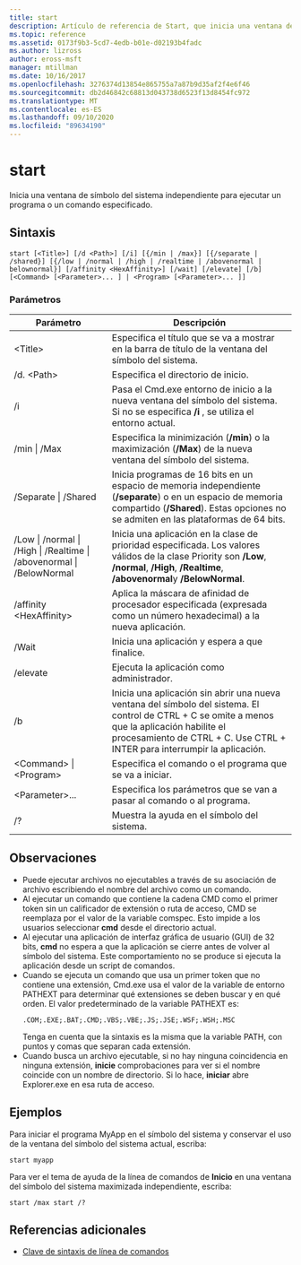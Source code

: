 ```yaml
---
title: start
description: Artículo de referencia de Start, que inicia una ventana de símbolo del sistema independiente para ejecutar un programa o un comando especificado.
ms.topic: reference
ms.assetid: 0173f9b3-5cd7-4edb-b01e-d02193b4fadc
ms.author: lizross
author: eross-msft
manager: mtillman
ms.date: 10/16/2017
ms.openlocfilehash: 3276374d13854e865755a7a87b9d35af2f4e6f46
ms.sourcegitcommit: db2d46842c68813d043738d6523f13d8454fc972
ms.translationtype: MT
ms.contentlocale: es-ES
ms.lasthandoff: 09/10/2020
ms.locfileid: "89634190"
---
```

# <a name="start"></a>start

Inicia una ventana de símbolo del sistema independiente para ejecutar un programa o un comando especificado.



## <a name="syntax"></a>Sintaxis

```
start [<Title>] [/d <Path>] [/i] [{/min | /max}] [{/separate | /shared}] [{/low | /normal | /high | /realtime | /abovenormal | belownormal}] [/affinity <HexAffinity>] [/wait] [/elevate] [/b] [<Command> [<Parameter>... ] | <Program> [<Parameter>... ]]
```

### <a name="parameters"></a>Parámetros

|Parámetro|Descripción|
|---------|-----------|
|\<Title>|Especifica el título que se va a mostrar en la barra de título de la ventana del símbolo del sistema.|
|/d. \<Path>|Especifica el directorio de inicio.|
|/i|Pasa el Cmd.exe entorno de inicio a la nueva ventana del símbolo del sistema. Si no se especifica **/i** , se utiliza el entorno actual.|
|/min \| /Max|Especifica la minimización (**/min**) o la maximización (**/Max**) de la nueva ventana del símbolo del sistema.|
|/Separate \| /Shared|Inicia programas de 16 bits en un espacio de memoria independiente (**/separate**) o en un espacio de memoria compartido (**/Shared**). Estas opciones no se admiten en las plataformas de 64 bits.|
|/Low \| /normal \| /High \| /Realtime \| /abovenormal \| /BelowNormal|Inicia una aplicación en la clase de prioridad especificada. Los valores válidos de la clase Priority son **/Low**, **/normal**, **/High**, **/Realtime**, **/abovenormal**y **/BelowNormal**.|
|/affinity \<HexAffinity>|Aplica la máscara de afinidad de procesador especificada (expresada como un número hexadecimal) a la nueva aplicación.|
|/Wait|Inicia una aplicación y espera a que finalice.|
|/elevate|Ejecuta la aplicación como administrador.|
|/b|Inicia una aplicación sin abrir una nueva ventana del símbolo del sistema. El control de CTRL + C se omite a menos que la aplicación habilite el procesamiento de CTRL + C. Use CTRL + INTER para interrumpir la aplicación.|
|\<Command> \| \<Program>|Especifica el comando o el programa que se va a iniciar.|
|\<Parameter>...|Especifica los parámetros que se van a pasar al comando o al programa.|
|/?|Muestra la ayuda en el símbolo del sistema.|

## <a name="remarks"></a>Observaciones

- Puede ejecutar archivos no ejecutables a través de su asociación de archivo escribiendo el nombre del archivo como un comando.
- Al ejecutar un comando que contiene la cadena CMD como el primer token sin un calificador de extensión o ruta de acceso, CMD se reemplaza por el valor de la variable comspec. Esto impide a los usuarios seleccionar **cmd** desde el directorio actual.
- Al ejecutar una aplicación de interfaz gráfica de usuario (GUI) de 32 bits, **cmd** no espera a que la aplicación se cierre antes de volver al símbolo del sistema. Este comportamiento no se produce si ejecuta la aplicación desde un script de comandos.
- Cuando se ejecuta un comando que usa un primer token que no contiene una extensión, Cmd.exe usa el valor de la variable de entorno PATHEXT para determinar qué extensiones se deben buscar y en qué orden. El valor predeterminado de la variable PATHEXT es:
  ```
  .COM;.EXE;.BAT;.CMD;.VBS;.VBE;.JS;.JSE;.WSF;.WSH;.MSC
  ```
  Tenga en cuenta que la sintaxis es la misma que la variable PATH, con puntos y comas que separan cada extensión.
- Cuando busca un archivo ejecutable, si no hay ninguna coincidencia en ninguna extensión, **inicie** comprobaciones para ver si el nombre coincide con un nombre de directorio. Si lo hace, **iniciar** abre Explorer.exe en esa ruta de acceso.

## <a name="examples"></a>Ejemplos

Para iniciar el programa MyApp en el símbolo del sistema y conservar el uso de la ventana del símbolo del sistema actual, escriba:
```
start myapp
```
Para ver el tema de ayuda de la línea de comandos de **Inicio** en una ventana del símbolo del sistema maximizada independiente, escriba:
```
start /max start /?
```

## <a name="additional-references"></a>Referencias adicionales

- [Clave de sintaxis de línea de comandos](command-line-syntax-key.md)
